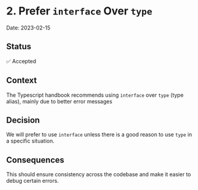 # 2. Prefer `interface` Over `type`

Date: 2023-02-15

## Status

✅ Accepted

## Context

The Typescript handbook recommends using `interface` over `type` (type alias), mainly due to better error messages

## Decision

We will prefer to use `interface` unless there is a good reason to use `type` in a specific situation.

## Consequences

This should ensure consistency across the codebase and make it easier to debug certain errors.


